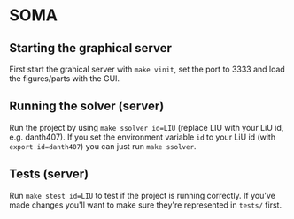 SOMA
======

Starting the graphical server
------

First start the grahical server with `make vinit`, set the port to 3333 and load the figures/parts with the GUI.

Running the solver (server)
------

Run the project by using `make ssolver id=LIU` (replace LIU with your LiU id, e.g. danth407).
If you set the environment variable `id` to your LiU id (with `export id=danth407`) you can just run `make ssolver`.

Tests (server)
------

Run `make stest id=LIU` to test if the project is running correctly.
If you've made changes you'll want to make sure they're represented in `tests/` first.
